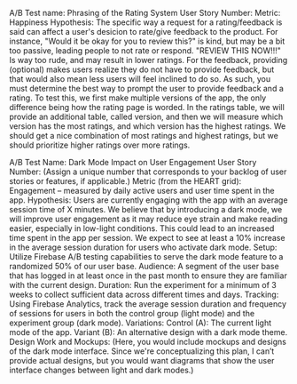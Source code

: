 A/B Test name: Phrasing of the Rating System
User Story Number: 
Metric: Happiness
Hypothesis: The specific way a request for a rating/feedback is said can affect a user's desicion to rate/give feedback to the product. For instance, "Would it be okay for you to review this?" is kind, but may be a bit too passive, leading people to not rate or respond. "REVIEW THIS NOW!!!" Is way too rude, and may result in lower ratings. For the feedback, providing (optional) makes users realize they do not have to provide feedback, but that would also mean less users will feel inclined to do so. As such, you must determine the best way to prompt the user to provide feedback and a rating. To test this, we first make multiple versions of the app, the only difference being how the rating page is worded. In the ratings table, we will provide an additional table, called version, and then we will measure which version has the most ratings, and which version has the highest ratings. We should get a nice combination of most ratings and highest ratings, but we should prioritize higher ratings over more ratings. 

A/B Test Name: Dark Mode Impact on User Engagement
User Story Number: (Assign a unique number that corresponds to your backlog of user stories or features, if applicable.)
Metric (from the HEART grid): Engagement – measured by daily active users and user time spent in the app.
Hypothesis: Users are currently engaging with the app with an average session time of X minutes. We believe that by introducing a dark mode, we will improve user engagement as it may reduce eye strain and make reading easier, especially in low-light conditions. This could lead to an increased time spent in the app per session. We expect to see at least a 10% increase in the average session duration for users who activate dark mode.
Setup: Utilize Firebase A/B testing capabilities to serve the dark mode feature to a randomized 50% of our user base.
Audience: A segment of the user base that has logged in at least once in the past month to ensure they are familiar with the current design.
Duration: Run the experiment for a minimum of 3 weeks to collect sufficient data across different times and days.
Tracking: Using Firebase Analytics, track the average session duration and frequency of sessions for users in both the control group (light mode) and the experiment group (dark mode).
Variations:
Control (A): The current light mode of the app.
Variant (B): An alternative design with a dark mode theme.
Design Work and Mockups: (Here, you would include mockups and designs of the dark mode interface. Since we're conceptualizing this plan, I can’t provide actual designs, but you would want diagrams that show the user interface changes between light and dark modes.)
